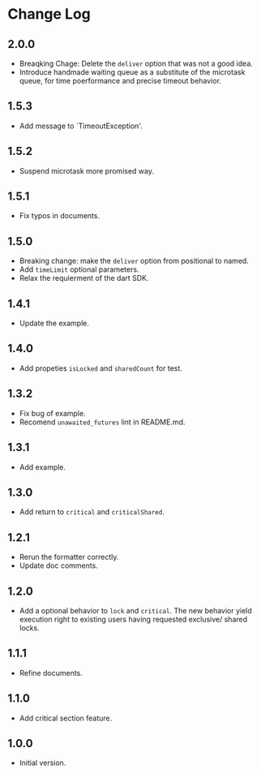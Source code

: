 # Change Log

## 2.0.0

- Breaqking Chage: Delete the `deliver` option that was not a good idea.
- Introduce handmade waiting queue as a substitute of the microtask queue,
for time poerformance and precise timeout behavior.

## 1.5.3

- Add message to `TimeoutException'.

## 1.5.2

- Suspend microtask more promised way.

## 1.5.1

- Fix typos in documents.

## 1.5.0

- Breaking change: make the `deliver` option from positional to named.
- Add `timeLimit` optional parameters.
- Relax the requierment of the dart SDK.

## 1.4.1

- Update the example.

## 1.4.0

- Add propeties `isLocked` and `sharedCount` for test.

## 1.3.2

- Fix bug of example.
- Recomend `unawaited_futures` lint in README.md.

## 1.3.1

- Add example.

## 1.3.0

- Add return to `critical` and `criticalShared`.

## 1.2.1

- Rerun the formatter correctly.
- Update doc comments.

## 1.2.0

- Add a optional behavior to `lock` and `critical`.
The new behavior yield execution right to existing users having
requested exclusive/ shared locks.

## 1.1.1

- Refine documents.

## 1.1.0

- Add critical section feature.

## 1.0.0

- Initial version.
